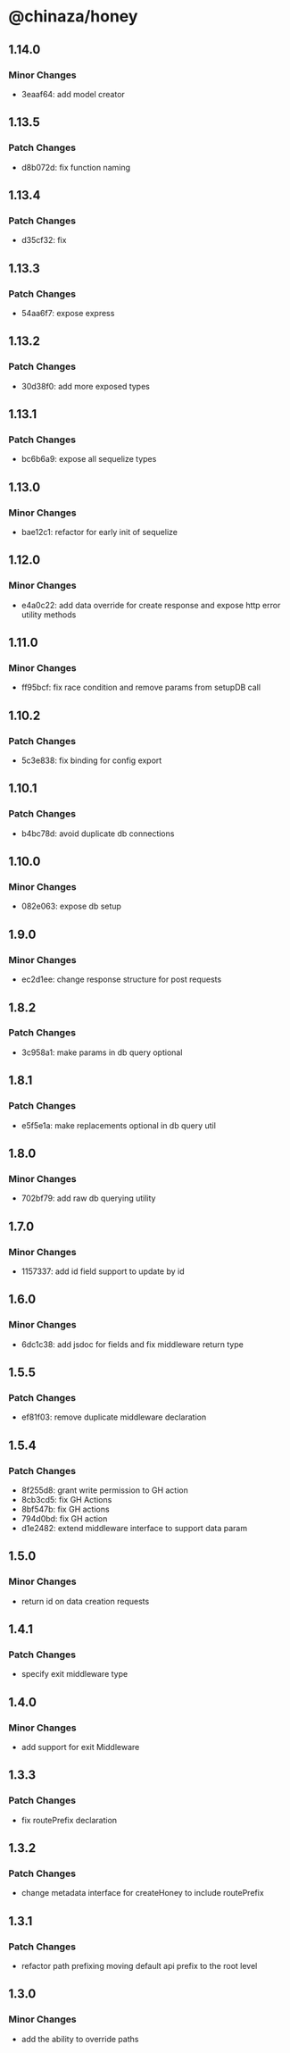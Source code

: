 # @chinaza/honey

## 1.14.0

### Minor Changes

- 3eaaf64: add model creator

## 1.13.5

### Patch Changes

- d8b072d: fix function naming

## 1.13.4

### Patch Changes

- d35cf32: fix

## 1.13.3

### Patch Changes

- 54aa6f7: expose express

## 1.13.2

### Patch Changes

- 30d38f0: add more exposed types

## 1.13.1

### Patch Changes

- bc6b6a9: expose all sequelize types

## 1.13.0

### Minor Changes

- bae12c1: refactor for early init of sequelize

## 1.12.0

### Minor Changes

- e4a0c22: add data override for create response and expose http error utility methods

## 1.11.0

### Minor Changes

- ff95bcf: fix race condition and remove params from setupDB call

## 1.10.2

### Patch Changes

- 5c3e838: fix binding for config export

## 1.10.1

### Patch Changes

- b4bc78d: avoid duplicate db connections

## 1.10.0

### Minor Changes

- 082e063: expose db setup

## 1.9.0

### Minor Changes

- ec2d1ee: change response structure for post requests

## 1.8.2

### Patch Changes

- 3c958a1: make params in db query optional

## 1.8.1

### Patch Changes

- e5f5e1a: make replacements optional in db query util

## 1.8.0

### Minor Changes

- 702bf79: add raw db querying utility

## 1.7.0

### Minor Changes

- 1157337: add id field support to update by id

## 1.6.0

### Minor Changes

- 6dc1c38: add jsdoc for fields and fix middleware return type

## 1.5.5

### Patch Changes

- ef81f03: remove duplicate middleware declaration

## 1.5.4

### Patch Changes

- 8f255d8: grant write permission to GH action
- 8cb3cd5: fix GH Actions
- 8bf547b: fix GH actions
- 794d0bd: fix GH action
- d1e2482: extend middleware interface to support data param

## 1.5.0

### Minor Changes

- return id on data creation requests

## 1.4.1

### Patch Changes

- specify exit middleware type

## 1.4.0

### Minor Changes

- add support for exit Middleware

## 1.3.3

### Patch Changes

- fix routePrefix declaration

## 1.3.2

### Patch Changes

- change metadata interface for createHoney to include routePrefix

## 1.3.1

### Patch Changes

- refactor path prefixing moving default api prefix to the root level

## 1.3.0

### Minor Changes

- add the ability to override paths
